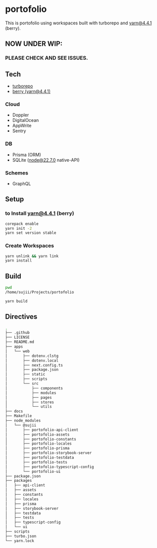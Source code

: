 # portofolio

This is portofolio using workspaces built with turborepo and yarn@4.4.1 (berry).

## NOW UNDER WIP:

### PLEASE CHECK AND SEE ISSUES.

## Tech

- [turborepo](https://turbo.build/repo/docs)
- [berry (yarn@4.4.1)](https://github.com/yarnpkg/berry)

### Cloud

- Doppler
- DigitalOcean
- AppWrite
- Sentry

### DB

- Prisma (ORM)
- SQLite (node@22.7.0 native-API)

### Schemes

- GraphQL

## Setup

### to Install yarn@4.4.1 (berry)

```sh
corepack enable
yarn init -2
yarn set version stable
```

### Create Workspaces

```sh
yarn unlink && yarn link
yarn install
```

## Build

```sh
pwd
/home/sujii/Projects/portofolio

yarn build
```

## Directives

```sh
.
├── .github
├── LICENSE
├── README.md
├── apps
│   └── web
│       ├── dotenv.clstg
│       ├── dotenv.local
│       ├── next.config.ts
│       ├── package.json
│       ├── static
│       ├── scripts
│       └── src
│           ├── components
│           ├── modules
│           ├── pages
│           ├── stores
│           └── utils
├── docs
├── Makefile
├── node_modules
│   └── @sujii
│       ├── portofolio-api-client
│       ├── portofolio-assets
│       ├── portofolio-constants
│       ├── portofolio-locales
│       ├── portofolio-prisma
│       ├── portofolio-storybook-server
│       ├── portofolio-testdata
│       ├── portofolio-tests
│       ├── portofolio-typescript-config
│       └── portofolio-ui
├── package.json
├── packages
│   ├── api-client
│   ├── assets
│   ├── constants
│   ├── locales
│   ├── prisma
│   ├── storybook-server
│   ├── testdata
│   ├── tests
│   ├── typescript-config
│   └── ui
├── scripts
├── turbo.json
└── yarn.lock
```
